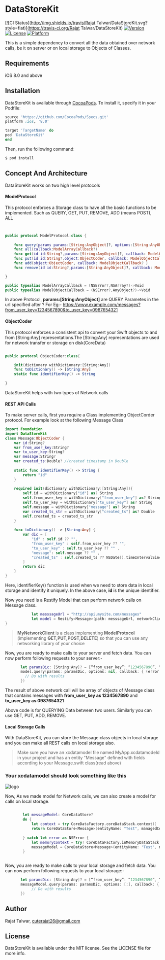 # DataStoreKit

[![CI Status](http://img.shields.io/travis/Rajat Talwar/DataStoreKit.svg?style=flat)](https://travis-ci.org/Rajat Talwar/DataStoreKit)
[![Version](https://img.shields.io/cocoapods/v/DataStoreKit.svg?style=flat)](http://cocoapods.org/pods/DataStoreKit)
[![License](https://img.shields.io/cocoapods/l/DataStoreKit.svg?style=flat)](http://cocoapods.org/pods/DataStoreKit)
[![Platform](https://img.shields.io/cocoapods/p/DataStoreKit.svg?style=flat)](http://cocoapods.org/pods/DataStoreKit)

This is a simple dependency to convert all the data obtained over network calls, be it on server or on local storage to Objects of Classes.

## Requirements
iOS 8.0 and above

## Installation

DataStoreKit is available through [CocoaPods](http://cocoapods.org). To install
it, specify it in your Podfile:

```ruby
source 'https://github.com/CocoaPods/Specs.git'
platform :ios, '8.0'

target 'TargetName' do
pod 'DataStoreKit'
end
```

Then, run the following command:

```ruby
$ pod install
```

## Concept And Architecture

DataStoreKit works on two high level protocols

#### ModelProtocol

This protocol enforces a Storage class to have all the basic functions to be implemented. Such as QUERY, GET, PUT, REMOVE, ADD (means POST), ALL

```Swift


public protocol ModelProtocol:class {
    
    func query(params params:[String:AnyObject]?, options:[String:AnyObject]?, callback: ModelArrayCallback? )
    func all(callback:ModelArrayCallback?)
    func get(id id:String?,params:[String:AnyObject]?, callback: ModelObjectCallback? )
    func put(id id:String?,object:ObjectCoder, callback: ModelObjectCallback? )
    func add(object:ObjectCoder, callback: ModelObjectCallback? )
    func remove(id id:String?,params:[String:AnyObject]?, callback: ModelObjectCallback? )

}
``` 

```Swift
public typealias ModelArrayCallback = (NSError?,NSArray?)->Void
public typealias ModelObjectCallback = (NSError?,AnyObject?)->Void
```

In above Protocol, **params:[String:AnyObject]** are QUERY Parametes in the url specified after ? 
For Eg:- https://www.example.com/messages?from_user_key=1234567890&to_user_key=0987654321


#### ObjectCoder

This  protocol enforces a consistent api to convert your Swift objects to and from [String:Any] representations.The [String:Any] representations are used for network transfer or storage on disk(CoreData)

```Swift

public protocol ObjectCoder:class{

    init(dictionary withDictionary:[String:Any])
    func toDictionary() -> [String:Any]
    static func identifierKey() -> String
    
}
``` 

DataStoreKit helps with two types of Network calls

#### REST API Calls 

To make server calls, first you require a Class implementing ObjectCorder protocol. For example look at the following Message Class

```Swift
import Foundation
import DataStoreKit
class Message:ObjectCoder {
    var id:String?
    var from_user_key:String?
    var to_user_key:String?
    var message:String?
    var created_ts:Double? //created timestamp in Double
    
    static func identifierKey() -> String {
        return "id"
    }
    
    required init(dictionary withDictionary:[String:Any]){
        self.id = withDictionary["id"] as? String
        self.from_user_key = withDictionary["from_user_key"] as? String
        self.to_user_key = withDictionary["to_user_key"] as? String
        self.message = withDictionary["message"] as? String
        var created_ts_str = withDictionary["created_ts"] as? Double
        self.created_ts = created_ts_str
    }
    
    func toDictionary() -> [String:Any] {
        var dic = [
            "id" : self.id ?? "",
            "from_user_key" : self.from_user_key ?? "",
            "to_user_key" : self.to_user_key ?? "" ,
            "message": self.message ?? "" ,
            "created_ts" : self.created_ts ?? NSDate().timeIntervalSince1970
        ]
        return dic
    }
}
```

Here, identifierKey() function is used when we need to store data in local storage and identify it uniquely. In the above case, **id** is the unique identifier.

Now you need is a Restify Model that can perform network calls on Message class.

```Swift
        	let messsageUrl = "http://api.mysite.com/messages"
        	let model = Restify<Message>(path: messsageUrl, networkClient: MyNetworkClient()) // 	see note below to know about MyNetworkClient
}
```
> **MyNetworkClient** is a class implementing **ModelProtocol** (implementing **GET,PUT,POST,DELETE**) so that you can use any networking library of your choice

Now, you are ready to make calls to your server and fetch data. You can now perform following requests to your server:- 

```Swift
	   let paramsDic: [String:Any]? = [“from_user_key”: “1234567890”, “to_user_key”:”0987654321”]
	   model.query(params: paramsDic, options: nil, callback: { (error:NSError?, results:Any?) in
         // Do with results     
       })
```


The result of above network call will be array of objects of Message class that contains messages with **from_user_key as 1234567890** and **to_user_key as 0987654321**

Above code is for QUERYING Data between two users. Similarly you can use GET, PUT, ADD, REMOVE. 

#### Local Storage Calls 

With DataStoreKit, you can store the Message class objects in local storage and you can make all REST calls on local storage also.

> Make sure you have an xcdatamodel file named MyApp.xcdatamodeld in your project and has an entity "Message" defined with fields according to your Message.swift class(read above)

### Your xcdatamodel should look something like this
![logo](http://i.imgur.com/qNSIcTK.png?1)

Now, As we made model for Network calls, we can also create a model for calls on local storage.

```Swift
    
        let messageModel: CoreDataStore?
        do {
            let context = try CoreDataFactory.coreDataStack.context()
            return CoreDataStore<Message>(entityName: "Test", managedContext: context)
            
        } catch let error as NSError {
            let memoryContext = try! CoreDataFactory.inMemoryDataStack.context()
            messageModel = CoreDataStore<Message>(entityName: "Test", managedContext: memoryContext)
        }
   
```

Now, you are ready to make calls to your local storage and fetch data. You can now perform following requests to your local storage:- 

```Swift
	   let paramsDic: [String:Any]? = [“from_user_key”: “1234567890”, “to_user_key”:”0987654321”]
	   messageModel.query(params: paramsDic, options: [:], callback: { (error:NSError?, results:Any?) in	
            // Do with results 
       })
```

## Author

Rajat Talwar, cuterajat26@gmail.com

## License

DataStoreKit is available under the MIT license. See the LICENSE file for more info.
